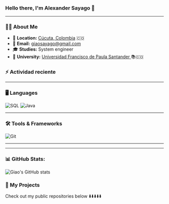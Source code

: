 

### **Hello there, I'm Alexander Sayago 👋**

---

### 🧑‍💻 **About Me**

- 📍 **Location:** <a href="https://maps.app.goo.gl/XVpZMVm4LwV7izcc9" target="_blank">Cúcuta, Colombia</a> 🇨🇴  
- 📧 **Email:** [giaosayago@gmail.com](mailto:giaosayago@gmail.com) 
- 🎓 **Studies:** System engineer 
- 🏫 **University:** [Universidad Francisco de Paula Santander ](https://ww2.ufps.edu.co/) 📚🇨🇴 


### :zap: Actividad reciente
<!-- START_SECTION:activity-->
<!--RECENT_ACTIVITY:start-->


<!-- END_SECTION:activity-->

---

### 🖥️ **Languages**
![SQL](https://img.shields.io/badge/SQL-316192?style=for-the-badge&logo=postgresql&logoColor=white)
![Java](https://img.shields.io/badge/Java-ED8B00?style=for-the-badge&logo=openjdk&logoColor=white)

---

### 🛠️ **Tools & Frameworks**
![Git](https://img.shields.io/badge/Git-F05032?style=for-the-badge&logo=git&logoColor=white)

---
---

### 📊 GitHub Stats:

![Giao's GitHub stats](https://github-readme-stats.vercel.app/api?username=giaosayago)

### 📂 My Projects 

Check out my public repositories below ⬇️⬇️⬇️⬇️⬇️